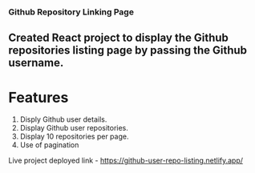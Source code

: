 ### Github Repository Linking Page

## Created React project to display the Github repositories listing page by passing the Github username.

# Features
1. Disply Github user details.
2. Display Github user repositories.
3. Display 10 repositories per page.
4. Use of pagination

Live project deployed link - https://github-user-repo-listing.netlify.app/
